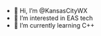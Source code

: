 - 👋 Hi, I’m @KansasCityWX
- 👀 I’m interested in EAS tech
- 🌱 I’m currently learning C++

<!---
KansasCityWX/KansasCityWX is a ✨ special ✨ repository because its `README.md` (this file) appears on your GitHub profile.
You can click the Preview link to take a look at your changes.
--->
